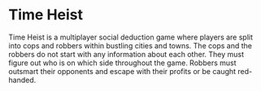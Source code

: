 # Time Heist

Time Heist is a multiplayer social deduction game where players are split into cops and robbers within bustling cities and towns. The cops and the robbers do not start with any information about each other. They must figure out who is on which side throughout the game. Robbers must outsmart their opponents and escape with their profits or be caught red-handed.
